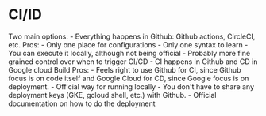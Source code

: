# CI/ID

Two main options:
    - Everything happens in Github: Github actions, CircleCI, etc.
        Pros:
            - Only one place for configurations
            - Only one syntax to learn
            - You can execute it locally, although not being official
            - Probably more fine grained control over when to trigger CI/CD
    - CI happens in Github and CD in Google cloud Build
        Pros:
            - Feels right to use Github for CI, since Github focus is on code
            itself and Google Cloud for CD, since Google focus is on deployment.
            - Official way for running locally
            - You don't have to share any deployment keys (GKE, gcloud shell, etc.)
            with Github.
            - Official documentation on how to do the deployment